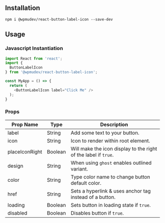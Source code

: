 ## Installation

```
npm i @wpmudev/react-button-label-icon --save-dev
```

## Usage

### Javascript Instantiation

```js
import React from 'react';
import {
  ButtonLabelIcon
} from '@wpmudev/react-button-label-icon';

const MyApp = () => {
  return (
    <ButtonLabelIcon label="Click Me" />
  );
}
```

### Props

Prop Name | Type | Description
--- | --- | ---
label | String | Add some text to your button.
icon | String | Icon to render within root element.
placeIconRight | Boolean | Will make the icon display to the right of the label if `true`.
design | String | When using `ghost` enables outlined variant.
color | String | Type color name to change button default color.
href | String | Sets a hyperlink & uses anchor tag instead of a button.
loading | Boolean | Sets button in loading state if `true`.
disabled | Boolean | Disables button if `true`.